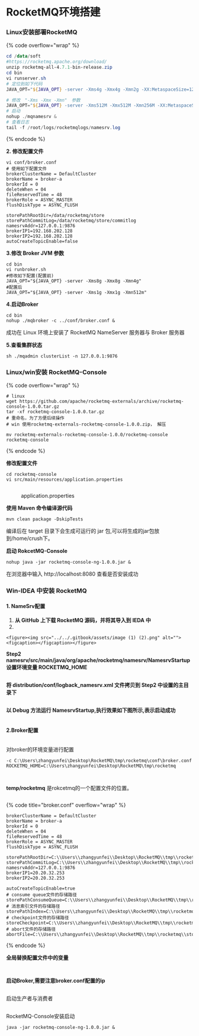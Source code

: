 # RocketMQ环境搭建

### Linux**安装部署RocketMQ**

{% code overflow="wrap" %}
```powershell
cd /data/soft
#https://rocketmq.apache.org/download/
unzip rocketmq-all-4.7.1-bin-release.zip
cd bin
vi runserver.sh
# 定位到如下代码
JAVA_OPT="${JAVA_OPT} -server -Xms4g -Xmx4g -Xmn2g -XX:MetaspaceSize=128m -XX:MaxMetaspaceSize=320m"

# 修改　"-Xms -Xmx -Xmn"　参数
JAVA_OPT="${JAVA_OPT} -server -Xms512M -Xmx512M -Xmn256M -XX:MetaspaceSize=128m -XX:MaxMetaspaceSize=320m"
# 启动
nohup ./mqnamesrv &
# 查看日志
tail -f /root/logs/rocketmqlogs/namesrv.log
```
{% endcode %}

**2. 修改配置文件**

```
vi conf/broker.conf
# 使用如下配置文件
brokerClusterName = DefaultCluster
brokerName = broker-a
brokerId = 0
deleteWhen = 04
fileReservedTime = 48
brokerRole = ASYNC_MASTER
flushDiskType = ASYNC_FLUSH

storePathRootDir=/data/rocketmq/store
storePathCommitLog=/data/rocketmq/store/commitlog
namesrvAddr=127.0.0.1:9876
brokerIP1=192.168.202.128
brokerIP2=192.168.202.128
autoCreateTopicEnable=false

```

**3.修改 Broker JVM 参数**

```
cd bin
vi runbroker.sh 
#修改如下配置(配置前)
JAVA_OPT="${JAVA_OPT} -server -Xms8g -Xmx8g -Xmn4g"
#配置后
JAVA_OPT="${JAVA_OPT} -server -Xms1g -Xmx1g -Xmn512m"
```

**4.启动Broker**

```
cd bin
nohup ./mqbroker -c ../conf/broker.conf &
```

成功在 Linux 环境上安装了 RocketMQ NameServer 服务器与 Broker 服务器

**5.查看集群状态**

```
sh ./mqadmin clusterList -n 127.0.0.1:9876
```

### **Linux/win安装 RocketMQ-Console**

{% code overflow="wrap" %}
```
# linux
wget https://github.com/apache/rocketmq-externals/archive/rocketmq-console-1.0.0.tar.gz
tar -xf rocketmq-console-1.0.0.tar.gz
# 重命名，为了方便后续操作
# win 使用rocketmq-externals-rocketmq-console-1.0.0.zip， 解压

mv rocketmq-externals-rocketmq-console-1.0.0/rocketmq-console  rocketmq-console
```
{% endcode %}

**修改配置文件**

```
cd rocketmq-console
vi src/main/resources/application.properties
```

<figure><img src="../../.gitbook/assets/image (11).png" alt=""><figcaption><p>application.properties</p></figcaption></figure>

**使用 Maven 命令编译源代码**

`mvn clean package -DskipTests`&#x20;

编译后在 target 目录下会生成可运行的 jar 包,可以将生成的jar包放到/home/crush下。

**启动 RokcetMQ-Console**

`nohup java -jar rocketmq-console-ng-1.0.0.jar &`

在浏览器中输入 http://localhost:8080 查看是否安装成功

### Win-IDEA 中安装 RocketMQ

#### 1. NameSrv配置

1. **从 GitHub 上下载 RocketMQ 源码，并将其导入到 IEDA 中**
2.

    <figure><img src="../../.gitbook/assets/image (1) (2).png" alt=""><figcaption></figcaption></figure>

**Step2  namesrv/src/main/java/org/apache/rocketmq/namesrv/NamesrvStartup 设置环境变量 ROCKETMQ\_HOME**

<figure><img src="../../.gitbook/assets/image (24).png" alt=""><figcaption></figcaption></figure>

**将 distribution/conf/logback\_namesrv.xml 文件拷贝到 Step2 中设置的主目录下**

<figure><img src="../../.gitbook/assets/image (7).png" alt=""><figcaption></figcaption></figure>

**以 Debug 方法运行 NamesrvStartup,执行效果如下图所示,表示启动成功**

<figure><img src="../../.gitbook/assets/image (17).png" alt=""><figcaption></figcaption></figure>

#### 2.Broker配置

<figure><img src="../../.gitbook/assets/image (6).png" alt=""><figcaption></figcaption></figure>

对broker的环境变量进行配置

```
-c C:\Users\zhangyunfei\Desktop\RocketMQ\tmp\rocketmq\conf\broker.conf
ROCKETMQ_HOME=C:\Users\zhangyunfei\Desktop\RocketMQ\tmp\rocketmq
```

<figure><img src="../../.gitbook/assets/image (8).png" alt=""><figcaption></figcaption></figure>

<figure><img src="../../.gitbook/assets/image (2).png" alt=""><figcaption></figcaption></figure>

**temp/rocketmq** 是rokcetmq的一个配置文件的位置。

<figure><img src="../../.gitbook/assets/image (4).png" alt=""><figcaption></figcaption></figure>

{% code title="broker.conf" overflow="wrap" %}
```editorconfig
brokerClusterName = DefaultCluster
brokerName = broker-a
brokerId = 0
deleteWhen = 04
fileReservedTime = 48
brokerRole = ASYNC_MASTER
flushDiskType = ASYNC_FLUSH

storePathRootDir=C:\\Users\\zhangyunfei\\Desktop\\RocketMQ\\tmp\\rocketmq\\store
storePathCommitLog=C:\\Users\\zhangyunfei\\Desktop\\RocketMQ\\tmp\\rocketmq\\store\\commitlog
namesrvAddr=127.0.0.1:9876
brokerIP1=20.20.32.253
brokerIP2=20.20.32.253

autoCreateTopicEnable=true
# consume queue文件的存储路径
storePathConsumeQueue=C:\\Users\\zhangyunfei\\Desktop\\RocketMQ\\tmp\\rocketmq\\store\\consumequeue
# 消息索引文件的存储路径
storePathIndex=C:\\Users\\zhangyunfei\\Desktop\\RocketMQ\\tmp\\rocketmq\\store\\index
# checkpoint文件的存储路径
storeCheckpoint=C:\\Users\\zhangyunfei\\Desktop\\RocketMQ\\tmp\\rocketmq\\store\\checkpoint
# abort文件的存储路径
abortFile=C:\\Users\\zhangyunfei\\Desktop\\RocketMQ\\tmp\\rocketmq\\store\\abort
```
{% endcode %}

**全局替换配置文件中的变量**&#x20;

<figure><img src="../../.gitbook/assets/image (9).png" alt=""><figcaption></figcaption></figure>

<figure><img src="../../.gitbook/assets/image (4) (3).png" alt=""><figcaption></figcaption></figure>

**启动Broker,需要注意broker.conf配置的ip**

<figure><img src="../../.gitbook/assets/image (44).png" alt=""><figcaption></figcaption></figure>

启动生产者与消费者

<div align="left">

<figure><img src="../../.gitbook/assets/image (1).png" alt=""><figcaption></figcaption></figure>

</div>

RocketMQ-Console安装启动

```
java -jar rocketmq-console-ng-1.0.0.jar &
```

<figure><img src="../../.gitbook/assets/image (45).png" alt=""><figcaption></figcaption></figure>
